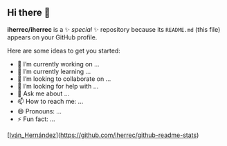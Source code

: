 ## Hi there 👋


**iherrec/iherrec** is a ✨ _special_ ✨ repository because its `README.md` (this file) appears on your GitHub profile.

Here are some ideas to get you started:

- 🔭 I’m currently working on ...
- 🌱 I’m currently learning ...
- 👯 I’m looking to collaborate on ...
- 🤔 I’m looking for help with ...
- 💬 Ask me about ...
- 📫 How to reach me: ...
- 😄 Pronouns: ...
- ⚡ Fun fact: ...

[[Iván_Hernández](https://github-readme-stats.vercel.app/api?username=iherrec)](https://github.com/iherrec/github-readme-stats)
